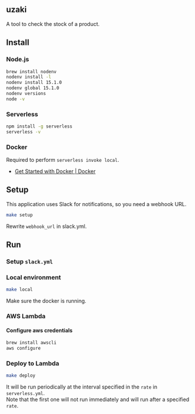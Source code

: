 ## uzaki

A tool to check the stock of a product.

## Install

### Node.js

```bash
brew install nodenv
nodenv install -l
nodenv install 15.1.0
nodenv global 15.1.0
nodenv versions
node -v
```

### Serverless

```bash
npm install -g serverless
serverless -v
```

### Docker

Required to perform `serverless invoke local`.

* [Get Started with Docker | Docker](https://www.docker.com/get-started)

## Setup

This application uses Slack for notifications, so you need a webhook URL.

```bash
make setup
```

Rewrite `webhook_url` in slack.yml.

## Run

### Setup `slack.yml`


### Local environment

```bash
make local
```

Make sure the docker is running.

### AWS Lambda

#### Configure aws credentials

```bash
brew install awscli
aws configure 
```

### Deploy to Lambda

```bash
make deploy
```

It will be run periodically at the interval specified in the `rate` in `serverless.yml`.  
Note that the first one will not run immediately and will run after a specified `rate`.

